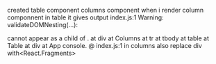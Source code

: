 


created
table component 
columns component
when i render column componnent in table
it gives output
index.js:1 Warning: validateDOMNesting(...): <div> cannot appear as a child of <tr>.
    at div
    at Columns
    at tr
    at tbody
    at table
    at Table
    at div
    at App
console.<computed> @ index.js:1
in columns also replace div with<React.Fragments>